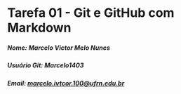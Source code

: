 # Tarefa 01 - Git e GitHub com Markdown
##### Nome: Marcelo Victor Melo Nunes
##### Usuário Git: Marcelo1403
##### Email: marcelo.ivtcor.100@ufrn.edu.br
